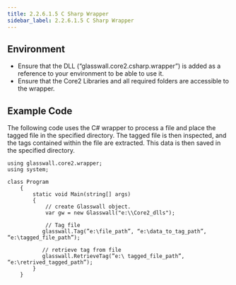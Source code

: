 ```yaml
---
title: 2.2.6.1.5 C Sharp Wrapper
sidebar_label: 2.2.6.1.5 C Sharp Wrapper
---
```


## Environment
 - Ensure that the DLL (“glasswall.core2.csharp.wrapper”) is added as a reference to your environment to be able to use it.
 - Ensure that the Core2 Libraries and all required folders are accessible to the wrapper.
## Example Code
The following code uses the C# wrapper to process a file and place the tagged file in the specified directory. The tagged file is then inspected, and the tags contained within the file are extracted. This data is then saved in the specified directory.
```
using glasswall.core2.wrapper; 
using system; 
 
class Program 
    { 
        static void Main(string[] args) 
        {               
            // create Glasswall object.  
            var gw = new Glasswall("e:\\Core2_dlls"); 
  
            // Tag file
           glasswall.Tag(”e:\file_path”, “e:\data_to_tag_path”, “e:\tagged_file_path”);
           
           // retrieve tag from file
           glasswall.RetrieveTag(”e:\ tagged_file_path”, “e:\retrived_tagged_path”);
        }
    }
 ```